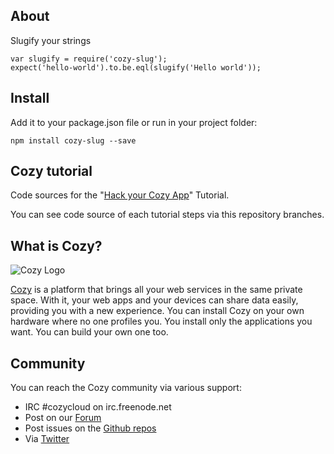 ## About

Slugify your strings

    var slugify = require('cozy-slug');
    expect('hello-world').to.be.eql(slugify('Hello world'));


## Install

Add it to your package.json file or run in your project folder: 

    npm install cozy-slug --save 

## Cozy tutorial

Code sources for the 
"[Hack your Cozy App](http://cozy.io/hack/getting-started/)" Tutorial. 

You can see code source of each tutorial steps via this repository branches.


## What is Cozy?

![Cozy Logo](https://raw.github.com/mycozycloud/cozy-setup/gh-pages/assets/images/happycloud.png)

[Cozy](http://cozy.io) is a platform that brings all your web services in the
same private space.  With it, your web apps and your devices can share data
easily, providing you
with a new experience. You can install Cozy on your own hardware where no one
profiles you. You install only the applications you want. You can build your
own one too.

## Community 

You can reach the Cozy community via various support:

* IRC #cozycloud on irc.freenode.net
* Post on our [Forum](https://groups.google.com/forum/?fromgroups#!forum/cozy-cloud)
* Post issues on the [Github repos](https://github.com/mycozycloud/)
* Via [Twitter](http://twitter.com/mycozycloud)
